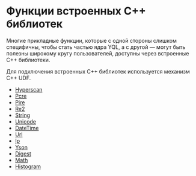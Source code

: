 # Функции встроенных C++ библиотек

Многие прикладные функции, которые с одной стороны слишком специфичны, чтобы стать частью ядра YQL, а с другой — могут быть полезны широкому кругу пользователей, доступны через встроенные C++ библиотеки.



Для подключения встроенных C++ библиотек используется механизм С++ UDF.

* [Hyperscan](hyperscan.md)
* [Pcre](pcre.md)
* [Pire](pire.md)
* [Re2](re2.md)
* [String](string.md)
* [Unicode](unicode.md)
* [DateTime](datetime.md)
* [Url](url.md)
* [Ip](ip.md)
* [Yson](yson.md)
* [Digest](digest.md)
* [Math](math.md)
* [Histogram](histogram.md)

<!---
[comment]: <> Перегенерировать основу списка: grep 'udf/list' index.yml | grep -v index | tr -d \': | awk '{print "* ["$2"](../../"$3")";}'
-->
